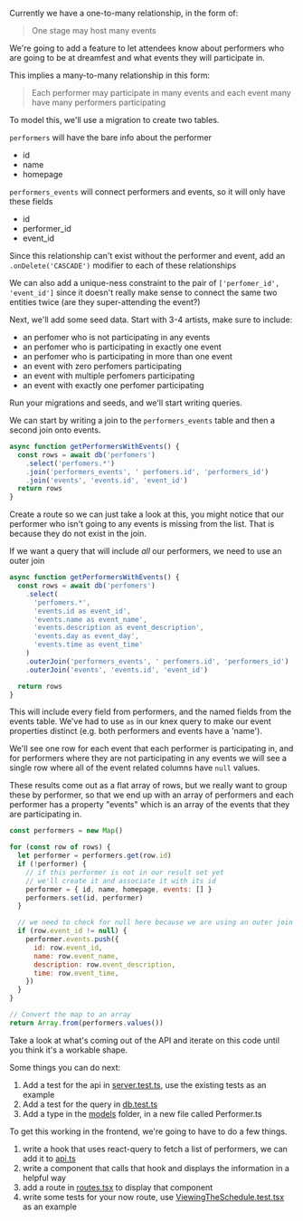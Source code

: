 Currently we have a one-to-many relationship, in the form of:

> One stage may host many events

We're going to add a feature to let attendees know about performers who are going to be at dreamfest and what events they will participate in.

This implies a many-to-many relationship in this form:

> Each performer may participate in many events and each event
> many have many performers participating

To model this, we'll use a migration to create two tables.

`performers` will have the bare info about the performer

- id
- name
- homepage

`performers_events` will connect performers and events, so it will only have these fields

- id
- performer_id
- event_id

Since this relationship can't exist without the performer and event, add an `.onDelete('CASCADE')` modifier to each of these relationships

We can also add a unique-ness constraint to the pair of `['perfomer_id', 'event_id']` since it doesn't really make sense to connect the same two entities twice (are they super-attending the event?)

Next, we'll add some seed data. Start with 3-4 artists, make sure to include:

- an perfomer who is not participating in any events
- an perfomer who is participating in exactly one event
- an perfomer who is participating in more than one event
- an event with zero perfomers participating
- an event with multiple perfomers participating
- an event with exactly one perfomer participating

Run your migrations and seeds, and we'll start writing queries.

We can start by writing a join to the `performers_events` table and then a second join onto events.

```js
async function getPerformersWithEvents() {
  const rows = await db('perfomers')
    .select('perfomers.*')
    .join('performers_events', ' perfomers.id', 'performers_id')
    .join('events', 'events.id', 'event_id')
  return rows
}
```

Create a route so we can just take a look at this, you might notice that our performer who isn't going to any events is missing from the list. That is because they do not exist in the join.

If we want a query that will include _all_ our performers, we need to use an outer join

```js
async function getPerformersWithEvents() {
  const rows = await db('perfomers')
    .select(
      'perfomers.*',
      'events.id as event_id',
      'events.name as event_name',
      'events.description as event_description',
      'events.day as event_day',
      'events.time as event_time'
    )
    .outerJoin('performers_events', ' perfomers.id', 'performers_id')
    .outerJoin('events', 'events.id', 'event_id')

  return rows
}
```

This will include every field from performers, and the named fields from the events table. We've had to use `as` in our knex query to make our event properties distinct (e.g. both performers and events have a 'name').

We'll see one row for each event that each performer is participating in, and for performers where they are not participating in any events we will see a single row where all of the event related columns have `null` values.

These results come out as a flat array of rows, but we really want to group these by performer, so that we end up with an array of performers and each performer has a property "events" which is an array of the events that they are participating in.

```js
const performers = new Map()

for (const row of rows) {
  let performer = performers.get(row.id)
  if (!performer) {
    // if this performer is not in our result set yet
    // we'll create it and associate it with its id
    performer = { id, name, homepage, events: [] }
    performers.set(id, performer)
  }

  // we need to check for null here because we are using an outer join
  if (row.event_id != null) {
    performer.events.push({
      id: row.event_id,
      name: row.event_name,
      description: row.event_description,
      time: row.event_time,
    })
  }
}

// Convert the map to an array
return Array.from(performers.values())
```

Take a look at what's coming out of the API and iterate on this code until you think it's a workable shape.

Some things you can do next:

1. Add a test for the api in [server.test.ts](../server/tests/server.test.ts), use the existing tests as an example
2. Add a test for the query in [db.test.ts](../server/db/tests/db.test.ts)
3. Add a type in the [models](../models/) folder, in a new file called Performer.ts

To get this working in the frontend, we're going to have to do a few things.

1. write a hook that uses react-query to fetch a list of performers, we can add it to [api.ts](../client/hooks/api.ts)
2. write a component that calls that hook and displays the information in a helpful way
3. add a route in [routes.tsx](../client/routes.tsx) to display that component
4. write some tests for your now route, use [ViewingTheSchedule.test.tsx](../client/__tests__/ViewingTheSchedule.test.tsx) as an example
